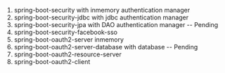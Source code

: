 1) spring-boot-security  with inmemory authentication manager
2) spring-boot-security-jdbc with jdbc authentication manager
3) spring-boot-security-jpa with DAO authentication manager	-- Pending
4) spring-boot-security-facebook-sso 
5) spring-boot-oauth2-server  inmemory
6) spring-boot-oauth2-server-database with database -- Pending
7) spring-boot-oauth2-resource-server
8) spring-boot-oauth2-client